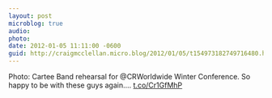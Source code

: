 ```yaml
---
layout: post
microblog: true
audio: 
photo: 
date: 2012-01-05 11:11:00 -0600
guid: http://craigmcclellan.micro.blog/2012/01/05/t154973182749716480.html
---
```

Photo: Cartee Band rehearsal for @CRWorldwide Winter Conference. So happy to be with these guys again.... [t.co/Cr1GfMhP](http://t.co/Cr1GfMhP)

